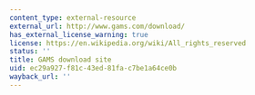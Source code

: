```yaml
---
content_type: external-resource
external_url: http://www.gams.com/download/
has_external_license_warning: true
license: https://en.wikipedia.org/wiki/All_rights_reserved
status: ''
title: GAMS download site
uid: ec29a927-f81c-43ed-81fa-c7be1a64ce0b
wayback_url: ''
---
```

